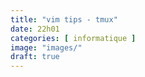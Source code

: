 ```yaml
---
title: "vim tips - tmux"
date: 22h01
categories: [ informatique ]
image: "images/"
draft: true
---
```





